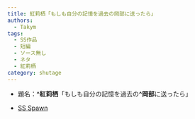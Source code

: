 ```yaml
---
title: 紅莉栖「もしも自分の記憶を過去の岡部に送ったら」
authors:
  - Takym
tags:
  - SS作品
  - 短編
  - ソース無し
  - ネタ
  - 紅莉栖
category: shutage
---
```

- 題名：**^紅莉栖**「もしも自分の記憶を過去の&#x200B;**^岡部**に送ったら」
<!-- [5ちゃんねる](https://kako.5ch.net/test/read.cgi/news4vip/1381924867/) -->
- [SS Spawn](http://ss.spawn.jp/?p=7459)
